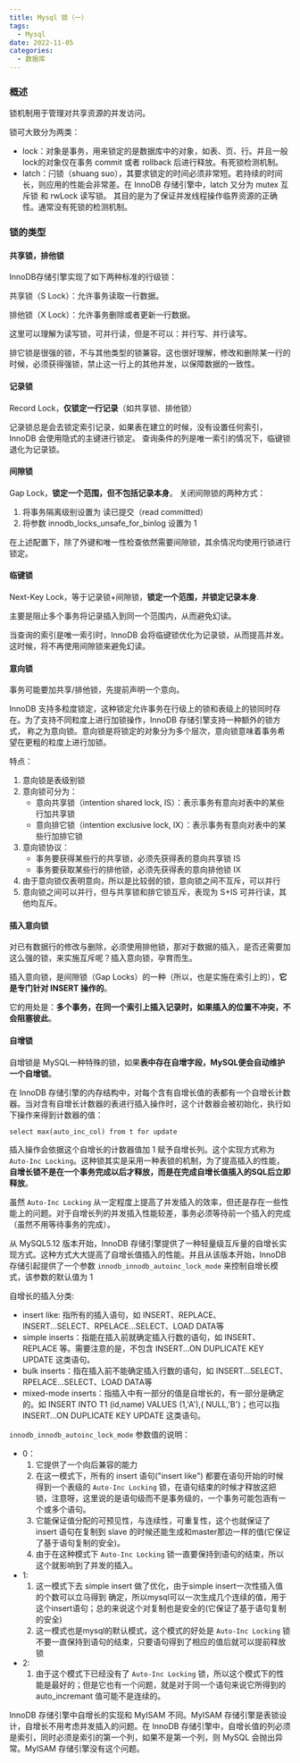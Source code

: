 ```yaml
---
title: Mysql 锁（一）
tags:
  - Mysql
date: 2022-11-05
categories:
  - 数据库
---
```


### 概述

锁机制用于管理对共享资源的并发访问。

锁可大致分为两类：

- lock：对象是事务，用来锁定的是数据库中的对象，如表、页、行。并且一般lock的对象仅在事务 commit 或者 rollback 后进行释放。有死锁检测机制。
- latch：闩锁（shuang suo），其要求锁定的时间必须非常短。若持续的时间长，则应用的性能会非常差。在 InnoDB 存储引擎中，latch 又分为
  mutex 互斥锁 和 rwLock 读写锁。
  其目的是为了保证并发线程操作临界资源的正确性。通常没有死锁的检测机制。

### 锁的类型

#### 共享锁，排他锁

InnoDB存储引擎实现了如下两种标准的行级锁：

共享锁（S Lock）：允许事务读取一行数据。

排他锁（X Lock）：允许事务删除或者更新一行数据。

这里可以理解为读写锁，可并行读，但是不可以：并行写、并行读写。

排它锁是很强的锁，不与其他类型的锁兼容。这也很好理解，修改和删除某一行的时候，必须获得强锁，禁止这一行上的其他并发，以保障数据的一致性。

#### 记录锁

Record Lock，**仅锁定一行记录**（如共享锁、排他锁）

记录锁总是会去锁定索引记录，如果表在建立的时候，没有设置任何索引，InnoDB 会使用隐式的主键进行锁定。
查询条件的列是唯一索引的情况下，临键锁退化为记录锁。

#### 间隙锁

Gap Lock，**锁定一个范围，但不包括记录本身**。
关闭间隙锁的两种方式：

1. 将事务隔离级别设置为 读已提交（read committed）
2. 将参数 innodb_locks_unsafe_for_binlog 设置为 1

在上述配置下，除了外键和唯一性检查依然需要间隙锁，其余情况均使用行锁进行锁定。

#### 临键锁

Next-Key Lock，等于记录锁+间隙锁，**锁定一个范围，并锁定记录本身**.

主要是阻止多个事务将记录插入到同一个范围内，从而避免幻读。

当查询的索引是唯一索引时，InnoDB 会将临键锁优化为记录锁，从而提高并发。这时候，将不再使用间隙锁来避免幻读。

#### 意向锁

事务可能要加共享/排他锁，先提前声明一个意向。

InnoDB 支持多粒度锁定，这种锁定允许事务在行级上的锁和表级上的锁同时存在。为了支持不同粒度上进行加锁操作，InnoDB
存储引擎支持一种额外的锁方式，
称之为意向锁。意向锁是将锁定的对象分为多个层次，意向锁意味着事务希望在更粗的粒度上进行加锁。

特点：

1. 意向锁是表级别锁
2. 意向锁可分为：
    - 意向共享锁（intention shared lock, IS）：表示事务有意向对表中的某些行加共享锁
    - 意向排它锁（intention exclusive lock, IX）：表示事务有意向对表中的某些行加排它锁
3. 意向锁协议：
    - 事务要获得某些行的共享锁，必须先获得表的意向共享锁 IS
    - 事务要获取某些行的排他锁，必须先获得表的意向排他锁 IX
4. 由于意向锁仅表明意向，所以是比较弱的锁，意向锁之间不互斥，可以并行
5. 意向锁之间可以并行，但与共享锁和排它锁互斥，表现为 S+IS 可并行读，其他均互斥。

#### 插入意向锁

对已有数据行的修改与删除，必须使用排他锁，那对于数据的插入，是否还需要加这么强的锁，来实施互斥呢？插入意向锁，孕育而生。

插入意向锁，是间隙锁（Gap Locks）的一种（所以，也是实施在索引上的），**它是专门针对 INSERT 操作的**。

它的用处是：**多个事务，在同一个索引上插入记录时，如果插入的位置不冲突，不会阻塞彼此**。

#### 自增锁

自增锁是 MySQL一种特殊的锁，如果**表中存在自增字段，MySQL便会自动维护一个自增锁**。

在 InnoDB 存储引擎的内存结构中，对每个含有自增长值的表都有一个自增长计数器。当对含有自增长计数器的表进行插入操作时，这个计数器会被初始化，执行如下操作来得到计数器的值：

`select max(auto_inc_col) from t for update`

插入操作会依据这个自增长的计数器值加 1 赋予自增长列。这个实现方式称为 `Auto-Inc Locking`。这种锁其实是采用一种表锁的机制，为了提高插入的性能，**自增长锁不是在一个事务完成以后才释放，而是在完成自增长值插入的SQL后立即释放**。

虽然 `Auto-Inc Locking` 从一定程度上提高了并发插入的效率，但还是存在一些性能上的问题。对于自增长列的并发插入性能较差，事务必须等待前一个插入的完成（虽然不用等待事务的完成）。

从 MySQL5.12 版本开始，InnoDB 存储引擎提供了一种轻量级互斥量的自增长实现方式。这种方式大大提高了自增长值插入的性能。并且从该版本开始，InnoDB 存储引起提供了一个参数 `innodb_innodb_autoinc_lock_mode` 来控制自增长模式，该参数的默认值为 1

自增长的插入分类:

- insert like: 指所有的插入语句，如 INSERT、REPLACE、INSERT...SELECT、RPELACE...SELECT、LOAD DATA等
- simple inserts：指能在插入前就确定插入行数的语句，如 INSERT、REPLACE 等。需要注意的是，不包含 INSERT...ON DUPLICATE KEY
  UPDATE 这类语句。
- bulk inserts：指在插入前不能确定插入行数的语句，如 INSERT...SELECT、RPELACE...SELECT、LOAD DATA等
- mixed-mode inserts：指插入中有一部分的值是自增长的，有一部分是确定的。如 INSERT INTO T1 (id,name) VALUES (1,'A'),(
  NULL,'B')；也可以指 INSERT...ON DUPLICATE KEY UPDATE 这类语句。

`innodb_innodb_autoinc_lock_mode` 参数值的说明：

- 0：
    1. 它提供了一个向后兼容的能力
    2. 在这一模式下，所有的 insert 语句("insert like") 都要在语句开始的时候得到一个表级的 `Auto-Inc Locking` 锁，在语句结束的时候才释放这把锁，注意呀，这里说的是语句级而不是事务级的，一个事务可能包涵有一个或多个语句。
    3. 它能保证值分配的可预见性，与连续性，可重复性，这个也就保证了 insert 语句在复制到 slave 的时候还能生成和master那边一样的值(它保证了基于语句复制的安全)。
    4. 由于在这种模式下 `Auto-Inc Locking` 锁一直要保持到语句的结束，所以这个就影响到了并发的插入。
- 1:
    1. 这一模式下去 simple insert 做了优化，由于simple insert一次性插入值的个数可以立马得到 确定，所以mysql可以一次生成几个连续的值，用于这个insert语句；总的来说这个对复制也是安全的(它保证了基于语句复制的安全)
    2. 这一模式也是mysql的默认模式，这个模式的好处是 `Auto-Inc Locking` 锁不要一直保持到语句的结束，只要语句得到了相应的值后就可以提前释放锁
- 2:
    1. 由于这个模式下已经没有了 `Auto-Inc Locking` 锁，所以这个模式下的性能是最好的；但是它也有一个问题，就是对于同一个语句来说它所得到的 auto_incremant 值可能不是连续的。

InnoDB 存储引擎中自增长的实现和 MyISAM 不同。MyISAM 存储引擎是表锁设计，自增长不用考虑并发插入的问题。在 InnoDB
存储引擎中，自增长值的列必须是索引，同时必须是索引的第一个列，如果不是第一个列，则 MySQL 会抛出异常。MyISAM 存储引擎没有这个问题。